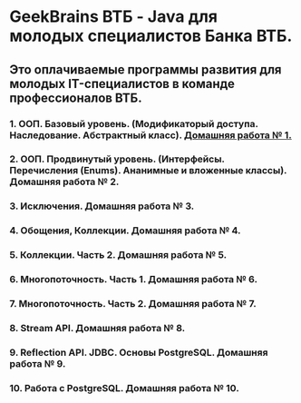 # GeekBrains ВТБ - Java для молодых специалистов Банка ВТБ.

## Это оплачиваемые программы развития для молодых IT-специалистов в команде профессионалов ВТБ.

### 1. ООП. Базовый уровень. (Модификаторый доступа. Наследование. Абстрактный класс). [Домашняя работа № 1.](https://github.com/casper91044/geekbrains-java-cours/tree/master/src/main/java/com/geekbrains/homeworks/homework1)

### 2. ООП. Продвинутый уровень. (Интерфейсы. Перечисления (Enums). Ананимные и вложенные классы). Домашняя работа № 2.

### 3. Исключения. Домашняя работа № 3.

### 4. Обощения, Коллекции. Домашняя работа № 4.

### 5. Коллекции. Часть 2. Домашняя работа № 5.

### 6. Многопоточность. Часть 1. Домашняя работа № 6.

### 7. Многопоточность. Часть 2. Домашняя работа № 7.

### 8. Stream API. Домашняя работа № 8.

### 9. Reflection API. JDBC. Основы PostgreSQL. Домашняя работа № 9.

### 10. Работа с PostgreSQL. Домашняя работа № 10.